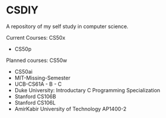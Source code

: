 # CSDIY
A repository of my self study in computer science.

Current Courses: 
 CS50x
- CS50p

Planned courses:
CS50w
- CS50ai
- MIT-Missing-Semester
- UCB-CS61A - B - C
- Duke University: Introductary C Programming Specialization
- Stanford CS106B
- Stanford CS106L
- AmirKabir University of Technology AP1400-2
